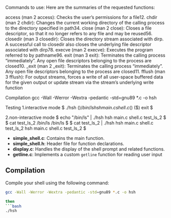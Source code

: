 Commands to use:
Here are the summaries of the requested functions:

access (man 2 access): Checks the user’s permissions for a file12.
chdir (man 2 chdir): Changes the current working directory of the calling process to the directory specified in path34.
close (man 2 close): Closes a file descriptor, so that it no longer refers to any file and may be reused56.
closedir (man 3 closedir): Closes the directory stream associated with dirp. A successful call to closedir also closes the underlying file descriptor associated with dirp78.
execve (man 2 execve): Executes the program referred to by pathname96.
exit (man 3 exit): Terminates the calling process “immediately”. Any open file descriptors belonging to the process are closed10.
_exit (man 2 _exit): Terminates the calling process “immediately”. Any open file descriptors belonging to the process are closed11.
fflush (man 3 fflush): For output streams, forces a write of all user-space buffered data for the given output or update stream via the stream’s underlying write function

Compilation
gcc -Wall -Werror -Wextra -pedantic -std=gnu89 *.c -o hsh

Testing
1.interactive mode
$ ./hsh
($) /bin/ls
hsh main.c shell.c
($)
($) exit
$

2.non-interactive mode
$ echo "/bin/ls" | ./hsh
hsh main.c shell.c test_ls_2
$
$ cat test_ls_2
/bin/ls
/bin/ls
$
$ cat test_ls_2 | ./hsh
hsh main.c shell.c test_ls_2
hsh main.c shell.c test_ls_2
$
- **simple_shell.c**: Contains the main function.
- **simple_shell.h**: Header file for function declarations.
- **display.c**: Handles the display of the shell prompt and related functions.
- **getline.c**: Implements a custom `getline` function for reading user input

## Compilation
Compile your shell using the following command:

```bash
gcc -Wall -Werror -Wextra -pedantic -std=gnu89 *.c -o hsh

then 
```bash
./hsh



